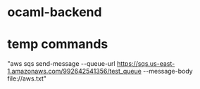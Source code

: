 # ocaml-backend



# temp commands 

"aws sqs send-message --queue-url https://sqs.us-east-1.amazonaws.com/992642541356/test_queue --message-body file://aws.txt"